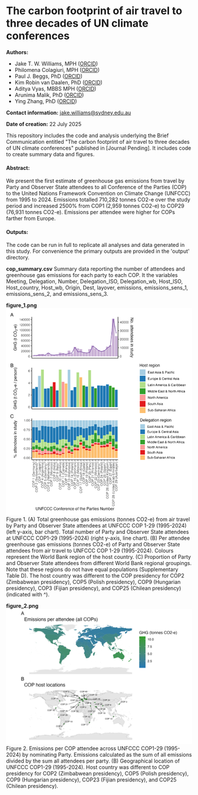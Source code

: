 # The carbon footprint of air travel to three decades of UN climate conferences

**Authors:** 
- Jake T. W. Williams, MPH ([ORCID](https://orcid.org/0000-0001-8394-2682)) 
- Philomena Colagiuri, MPH ([ORCID](https://orcid.org/0009-0000-8378-9665))
- Paul J. Beggs, PhD ([ORCID](https://orcid.org/0000-0001-9949-1783))
- Kim Robin van Daalen, PhD ([ORCID](https://orcid.org/0000-0001-6955-9708))
- Aditya Vyas, MBBS MPH ([ORCID](https://orcid.org/0000-0001-6937-3786))
- Arunima Malik, PhD ([ORCID](https://orcid.org/0000-0002-4630-9869))
- Ying Zhang, PhD ([ORCID](https://orcid.org/0000-0001-6214-2440))

**Contact information:** [jake.williams\@sydney.edu.au](mailto:jake.williams@sydney.edu.au)

**Date of creation:** 22 July 2025

This repository includes the code and analysis underlying the Brief Communication entitled "The carbon footprint of air travel to three decades of UN climate conferences" published in [Journal Pending]. It includes code to create summary data and figures.

#### Abstract:

We present the first estimate of greenhouse gas emissions from travel by Party and Observer State attendees to all Conference of the Parties (COP) to the United Nations Framework Convention on Climate Change (UNFCCC) from 1995 to 2024. Emissions totalled 710,282 tonnes CO2-e over the study period and increased 2500% from COP1 (2,959 tonnes CO2-e) to COP29 (76,931 tonnes CO2-e). Emissions per attendee were higher for COPs farther from Europe.

#### Outputs:

The code can be run in full to replicate all analyses and data generated in this study. For convenience the primary outputs are provided in the 'output' directory.

**cop_summary.csv**
Summary data reporting the number of attendees and greenhouse gas emissions for each party to each COP. It the variables Meeting, Delegation, Number, Delegation_ISO, Delegation_wb, Host_ISO, Host_country, Host_wb, Origin, Dest, layover, emissions, emissions_sens_1, emissions_sens_2, and emissions_sens_3.

**figure_1.png**
![Figure 1](outputs/figure_1.png)
Figure 1. (A) Total greenhouse gas emissions (tonnes CO2-e) from air travel by Party and Observer State attendees at UNFCCC COP 1-29 (1995-2024) (left y-axis, bar chart). Total number of Party and Observer State attendees at UNFCCC COP1-29 (1995-2024) (right y-axis, line chart).  (B) Per attendee greenhouse gas emissions (tonnes CO2-e) of Party and Observer State attendees from air travel to UNFCCC COP 1-29 (1995-2024). Colours represent the World Bank region of the host country. (C) Proportion of Party and Observer State attendees from different World Bank regional groupings. Note that these regions do not have equal populations (Supplementary Table D). The host country was different to the COP presidency for COP2 (Zimbabwean presidency), COP5 (Polish presidency), COP9 (Hungarian presidency), COP3 (Fijian presidency), and COP25 (Chilean presidency) (indicated with ^). 

**figure_2.png** 
![Figure 2](outputs/figure_2.png)
Figure 2. Emissions per COP attendee across UNFCCC COP1-29 (1995-2024) by nominating Party. Emissions calculated as the sum of all emissions divided by the sum all attendees per party. (B) Geographical location of UNFCCC COP1-29 (1995-2024). Host country was different to COP presidency for COP2 (Zimbabwean presidency), COP5 (Polish presidency), COP9 (Hungarian presidency), COP23 (Fijian presidency), and COP25 (Chilean presidency). 

